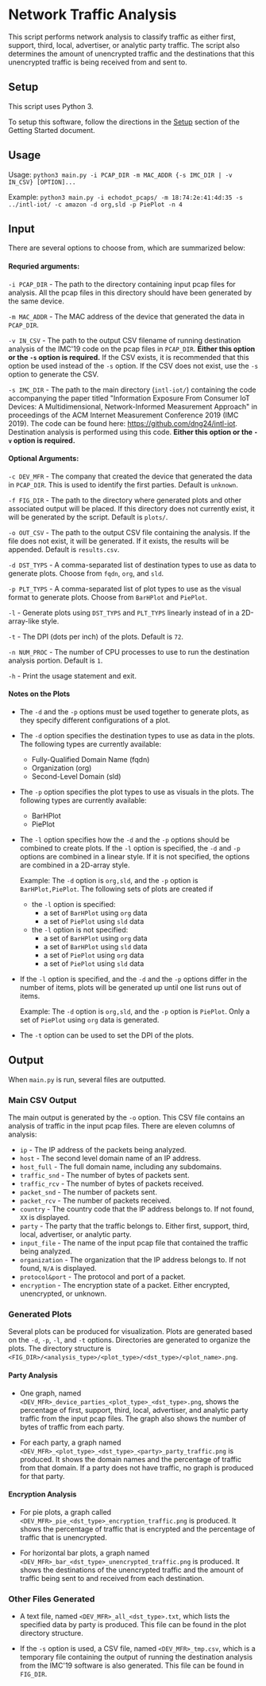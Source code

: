 # Network Traffic Analysis

This script performs network analysis to classify traffic as either first, support, third, local, advertiser, or analytic party traffic. The script also determines the amount of unencrypted traffic and the destinations that this unencrypted traffic is being received from and sent to.

## Setup

This script uses Python 3.

To setup this software, follow the directions in the [Setup](Getting_Started.md#setup) section of the Getting Started document.

## Usage

Usage: `python3 main.py -i PCAP_DIR -m MAC_ADDR {-s IMC_DIR | -v IN_CSV} [OPTION]...`

Example: `python3 main.py -i echodot_pcaps/ -m 18:74:2e:41:4d:35 -s ../intl-iot/ -c amazon -d org,sld -p PiePlot -n 4`

## Input

There are several options to choose from, which are summarized below:

#### Requried arguments:

`-i PCAP_DIR` - The path to the directory containing input pcap files for analysis. All the pcap files in this directory should have been generated by the same device.

`-m MAC_ADDR` - The MAC address of the device that generated the data in `PCAP_DIR`.

`-v IN_CSV` - The path to the output CSV filename of running destination analysis of the IMC'19 code on the pcap files in `PCAP_DIR`. **Either this option or the `-s` option is required.** If the CSV exists, it is recommended that this option be used instead of the `-s` option. If the CSV does not exist, use the `-s` option to generate the CSV.

`-s IMC_DIR` - The path to the main directory (`intl-iot/`) containing the code accompanying the paper titled "Information Exposure From Consumer IoT Devices: A Multidimensional, Network-Informed Measurement Approach" in proceedings of the ACM Internet Measurement Conference 2019 (IMC 2019). The code can be found here: https://github.com/dng24/intl-iot. Destination analysis is performed using this code. **Either this option or the `-v` option is required.**

#### Optional Arguments:

`-c DEV_MFR` - The company that created the device that generated the data in `PCAP_DIR`. This is used to identify the first parties. Default is `unknown`.

`-f FIG_DIR` - The path to the directory where generated plots and other associated output will be placed. If this directory does not currently exist, it will be generated by the script. Default is `plots/`.

`-o OUT_CSV` - The path to the output CSV file containing the analysis. If the file does not exist, it will be generated. If it exists, the results will be appended. Default is `results.csv`.

`-d DST_TYPS` - A comma-separated list of destination types to use as data to generate plots. Choose from `fqdn`, `org`, and `sld`.

`-p PLT_TYPS` - A comma-separated list of plot types to use as the visual format to generate plots. Choose from `BarHPlot` and `PiePlot`.

`-l` - Generate plots using `DST_TYPS` and `PLT_TYPS` linearly instead of in a 2D-array-like style.

`-t` - The DPI (dots per inch) of the plots. Default is `72`.

`-n NUM_PROC` - The number of CPU processes to use to run the destination analysis portion. Default is `1`.

`-h` - Print the usage statement and exit.

#### Notes on the Plots

- The `-d` and the `-p` options must be used together to generate plots, as they specify different configurations of a plot.

- The `-d` option specifies the destination types to use as data in the plots. The following types are currently available:
  - Fully-Qualified Domain Name (fqdn)
  - Organization (org)
  - Second-Level Domain (sld)

- The `-p` option specifies the plot types to use as visuals in the plots. The following types are currently available:
  - BarHPlot
  - PiePlot

- The `-l` option specifies how the `-d` and the `-p` options should be combined to create plots. If the `-l` option is specified, the `-d` and `-p` options are combined in a linear style. If it is not specified, the options are combined in a 2D-array style.
  
  Example: The `-d` option is `org,sld`, and the `-p` option is `BarHPlot,PiePlot`. The following sets of plots are created if
  - the `-l` option is specified:
    - a set of `BarHPlot` using `org` data
    - a set of `PiePlot` using `sld` data
  - the `-l` option is not specified:
    - a set of `BarHPlot` using `org` data
    - a set of `BarHPlot` using `sld` data
    - a set of `PiePlot` using `org` data
    - a set of `PiePlot` using `sld` data

- If the `-l` option is specified, and the `-d` and the `-p` options differ in the number of items, plots will be generated up until one list runs out of items.
  
  Example: The `-d` option is `org,sld`, and the `-p` option is `PiePlot`. Only a set of `PiePlot` using `org` data is generated.

- The `-t` option can be used to set the DPI of the plots.

## Output

When `main.py` is run, several files are outputted.

### Main CSV Output

The main output is generated by the `-o` option. This CSV file contains an analysis of traffic in the input pcap files. There are eleven columns of analysis:

- `ip` - The IP address of the packets being analyzed.
- `host` - The second level domain name of an IP address.
- `host_full` - The full domain name, including any subdomains.
- `traffic_snd` - The number of bytes of packets sent.
- `traffic_rcv` - The number of bytes of packets received.
- `packet_snd` - The number of packets sent.
- `packet_rcv` - The number of packets received.
- `country` - The country code that the IP address belongs to. If not found, `XX` is displayed.
- `party` - The party that the traffic belongs to. Either first, support, third, local, advertiser, or analytic party.
- `input_file` - The name of the input pcap file that contained the traffic being analyzed.
- `organization` - The organization that the IP address belongs to. If not found, `N/A` is displayed.
- `protocol&port` - The protocol and port of a packet.
- `encryption` - The encryption state of a packet. Either encrypted, unencrypted, or unknown.

### Generated Plots

Several plots can be produced for visualization. Plots are generated based on the `-d`, `-p`, `-l`, and `-t` options. Directories are generated to organize the plots. The directory structure is `<FIG_DIR>/<analysis_type>/<plot_type>/<dst_type>/<plot_name>.png`.

#### Party Analysis

- One graph, named `<DEV_MFR>_device_parties_<plot_type>_<dst_type>.png`, shows the percentage of first, support, third, local, advertiser, and analytic party traffic from the input pcap files. The graph also shows the number of bytes of traffic from each party.

- For each party, a graph named `<DEV_MFR>_<plot_type>_<dst_type>_<party>_party_traffic.png` is produced. It shows the domain names and the percentage of traffic from that domain. If a party does not have traffic, no graph is produced for that party.

#### Encryption Analysis

- For pie plots, a graph called `<DEV_MFR>_pie_<dst_type>_encryption_traffic.png` is produced. It shows the percentage of traffic that is encrypted and the percentage of traffic that is unencrypted.

- For horizontal bar plots, a graph named `<DEV_MFR>_bar_<dst_type>_unencrypted_traffic.png` is produced. It shows the destinations of the unencrypted traffic and the amount of traffic being sent to and received from each destination.

### Other Files Generated

- A text file, named `<DEV_MFR>_all_<dst_type>.txt`, which lists the specified data by party is produced. This file can be found in the plot directory structure.

- If the `-s` option is used, a CSV file, named `<DEV_MFR>_tmp.csv`, which is a temporary file containing the output of running the destination analysis from the IMC'19 software is also generated. This file can be found in `FIG_DIR`.

